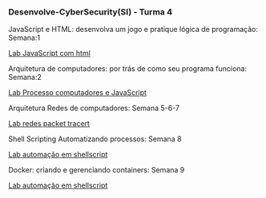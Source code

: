 
  <h3> Desenvolve-CyberSecurity(SI) - Turma 4 </h3>  </p>
   
JavaScript e HTML: desenvolva um jogo e pratique lógica de programação: Semana:1</p>
<a href=https://github.com/BrunoSantos88/Desenvolve-Security/tree/main/javascript_semana_1/> Lab JavaScript com html </a>  </p>
        </li>
 Arquitetura de computadores: por trás de como seu programa funciona: Semana:2  </p>
 <a href=https://github.com/BrunoSantos88/Desenvolve-Security/tree/main/arquitetura_semana_2/> Lab Processo computadores e JavaScript </a>  </p>

Arquitetura Redes de computadores: Semana 5-6-7  </p>
<a href=https://github.com/BrunoSantos88/Desenvolve-Trilha-SI/tree/main/redes_semana_5-6-7/> Lab redes packet tracert </a>  </p>

Shell Scripting Automatizando processos: Semana 8 </p>
<a href= https://github.com/BrunoSantos88/Desenvolve-Trilha-SI/tree/main/redes_semana_5-6-7/> Lab automação em shellscript </a>  </p>

Docker: criando e gerenciando containers: Semana 9 </p>
 <a href= https://github.com/BrunoSantos88/Desenvolve-Trilha-SI/tree/main/docker_semana_9/> Lab automação em shellscript </a>  </p> 
